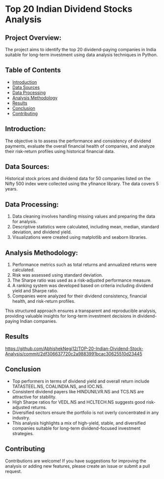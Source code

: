 ﻿# Top 20 Indian Dividend Stocks Analysis

## Project Overview:
The project aims to identify the top 20 dividend-paying companies in India suitable for long-term investment using data analysis techniques in Python.

## Table of Contents

- [Introduction](#introduction)
- [Data Sources](#data-sources)
- [Data Processing](#data-processing)
- [Analysis Methodology](#analysis-methodology)
- [Results](#results)
- [Conclusion](#conclusion)
- [Contributing](#contributing)

## Introduction:
The objective is to assess the performance and consistency of dividend payments, evaluate the overall financial health of companies, and analyze their risk-return profiles using historical financial data.

## Data Sources:
Historical stock prices and dividend data for 50 companies listed on the Nifty 500 index were collected using the yfinance library. The data covers 5 years.

## Data Processing:
1. Data cleaning involves handling missing values and preparing the data for analysis.
2. Descriptive statistics were calculated, including mean, median, standard deviation, and dividend yield.
3. Visualizations were created using matplotlib and seaborn libraries.

## Analysis Methodology:
1. Performance metrics such as total returns and annualized returns were calculated.
2. Risk was assessed using standard deviation.
3. The Sharpe ratio was used as a risk-adjusted performance measure.
4. A ranking system was developed based on criteria including dividend yield and Sharpe ratio.
5. Companies were analyzed for their dividend consistency, financial health, and risk-return profiles.

This structured approach ensures a transparent and reproducible analysis, providing valuable insights for long-term investment decisions in dividend-paying Indian companies.

## Results
https://github.com/AbhishekNegi12/TOP-20-Indian-Dividend-Stock-Analysis/commit/2df306637720c2a9883991bcac30625510d23445


## Conclusion

- Top performers in terms of dividend yield and overall return include TATASTEEL.NS, COALINDIA.NS, and IOC.NS.
- Consistent dividend payers like HINDUNILVR.NS and TCS.NS are attractive for stability.
- High Sharpe ratios for VEDL.NS and HCLTECH.NS suggests good risk-adjusted returns.
- Diversified sectors ensure the portfolio is not overly concentrated in any industry.
- This analysis highlights a mix of high-yield, stable, and diversified companies suitable for long-term dividend-focused investment strategies.

## Contributing

Contributions are welcome! If you have suggestions for improving the analysis or adding new features, please create an issue or submit a pull request.

